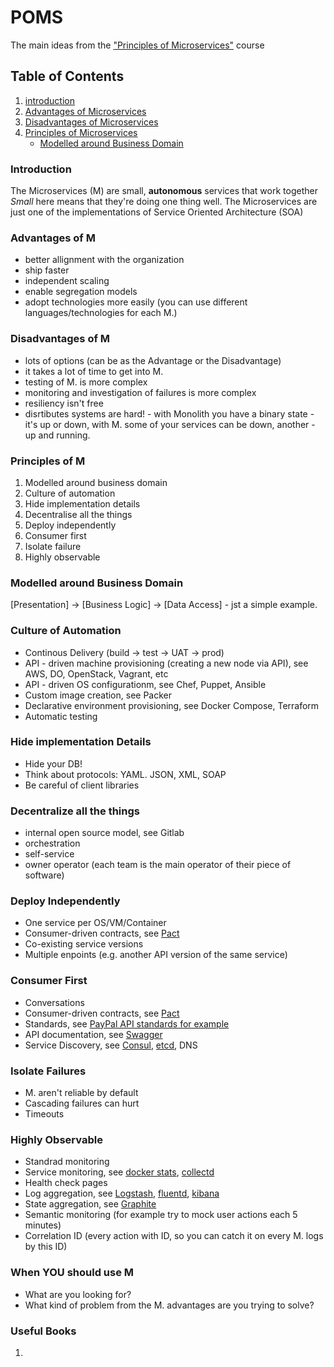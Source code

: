 # POMS
The main ideas from the ["Principles of Microservices"](http://shop.oreilly.com/product/0636920043935.do) course

## Table of Contents
1. [introduction](#introduction)  
2. [Advantages of Microservices](#advantages-of-m)
3. [Disadvantages of Microservices](#disadvantages-of-m)
4. [Principles of Microservices](#principles-of-m)
   - [Modelled around Business Domain](#modelled-around-business-domain)


### Introduction
The Microservices (M) are small, **autonomous** services that work together
*Small* here means that they're doing one thing well. 
The Microservices are just one of the implementations of Service Oriented Architecture (SOA)

### Advantages of M
 - better allignment with the organization
 - ship faster
 - independent scaling
 - enable segregation models
 - adopt technologies more easily (you can use different languages/technologies for each M.)
 
### Disadvantages of M
  - lots of options (can be as the Advantage or the Disadvantage)
  - it takes a lot of time to get into M. 
  - testing of M. is more complex 
  - monitoring and investigation of failures is more complex
  - resiliency isn't free
  - disrtibutes systems are hard! - with Monolith you have a binary state - it's up or down, with M. some of your services can be down,
  another - up and running.
  
### Principles of M
  1. Modelled around business domain
  2. Culture of automation
  3. Hide implementation details
  4. Decentralise all the things
  5. Deploy independently
  6. Consumer first
  7. Isolate failure
  8. Highly observable

### Modelled around Business Domain
[Presentation] -> [Business Logic] -> [Data Access] - jst a simple example.

### Culture of Automation
- Continous Delivery (build -> test -> UAT -> prod)
- API - driven machine provisioning (creating a new node via API), see AWS, DO, OpenStack, Vagrant, etc
- API - driven OS configurationm, see Chef, Puppet, Ansible 
- Custom image creation, see Packer
- Declarative environment provisioning, see Docker Compose, Terraform
- Automatic testing

### Hide implementation Details
- Hide your DB!
- Think about protocols: YAML. JSON, XML, SOAP
- Be careful of client libraries

### Decentralize all the things
- internal open source model, see Gitlab
- orchestration
- self-service
- owner operator (each team is the main operator of their piece of software)

### Deploy Independently
- One service per OS/VM/Container
- Consumer-driven contracts, see [Pact](https://docs.pact.io/)
- Co-existing service versions
- Multiple enpoints (e.g. another API version of the same service)

### Consumer First
- Conversations
- Consumer-driven contracts, see [Pact](https://docs.pact.io/)
- Standards, see [PayPal API standards for example](https://github.com/paypal/api-standards/blob/master/api-style-guide.md)
- API documentation, see [Swagger](http://swagger.io/)
- Service Discovery, see [Consul](https://www.consul.io/), [etcd](https://coreos.com/etcd/docs/latest/), DNS

### Isolate Failures
- M. aren't reliable by default
- Cascading failures can hurt
- Timeouts

### Highly Observable
- Standrad monitoring
- Service monitoring, see [docker stats](https://docs.docker.com/engine/reference/commandline/stats/), [collectd](https://collectd.org/)
- Health check pages
- Log aggregation, see [Logstash](https://www.elastic.co/products/logstash), [fluentd](http://www.fluentd.org/), [kibana](https://www.elastic.co/products/kibana) 
- State aggregation, see [Graphite](https://graphiteapp.org/)
- Semantic monitoring (for example try to mock user actions each 5 minutes)
- Correlation ID (every action with ID, so you can catch it on every M. logs by this ID)

### When YOU should use M
- What are you looking for?
- What kind of problem from the M. advantages are you trying to solve?

### Useful Books
1. 




